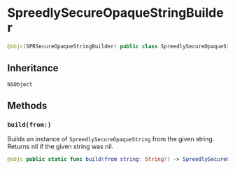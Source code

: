 # SpreedlySecureOpaqueStringBuilder

``` swift
@objc(SPRSecureOpaqueStringBuilder) public class SpreedlySecureOpaqueStringBuilder: NSObject
```

## Inheritance

`NSObject`

## Methods

### `build(from:)`

Builds an instance of `SpreedlySecureOpaqueString` from the given string.
Returns nil if the given string was nil.

``` swift
@objc public static func build(from string: String?) -> SpreedlySecureOpaqueString
```
